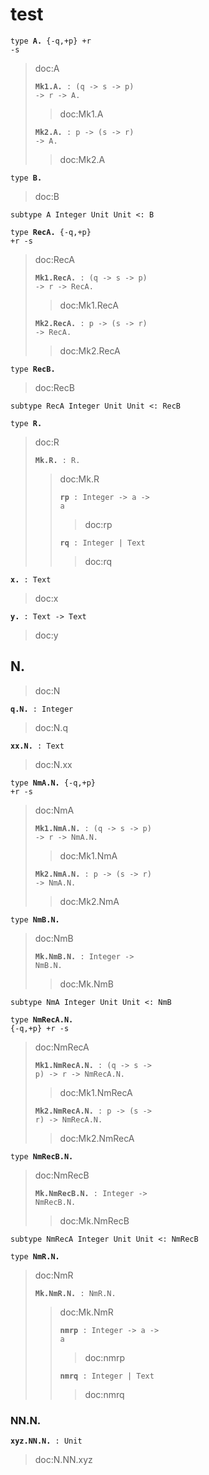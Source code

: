 # test

<code>type </code>**<code>A\.</code>**<code> {\-q,\+p} \+r \-s</code>

> doc:A
> 
> **<code>Mk1\.A\.</code>**<code> : (q \-\> s \-\> p) \-\> r \-\> A\.</code>
> 
> > doc:Mk1.A
> > 
> **<code>Mk2\.A\.</code>**<code> : p \-\> (s \-\> r) \-\> A\.</code>
> 
> > doc:Mk2.A
> > 
<code>type </code>**<code>B\.</code>**

> doc:B
> 
<code>subtype A Integer Unit Unit \<: B</code>

<code>type </code>**<code>RecA\.</code>**<code> {\-q,\+p} \+r \-s</code>

> doc:RecA
> 
> **<code>Mk1\.RecA\.</code>**<code> : (q \-\> s \-\> p) \-\> r \-\> RecA\.</code>
> 
> > doc:Mk1.RecA
> > 
> **<code>Mk2\.RecA\.</code>**<code> : p \-\> (s \-\> r) \-\> RecA\.</code>
> 
> > doc:Mk2.RecA
> > 
<code>type </code>**<code>RecB\.</code>**

> doc:RecB
> 
<code>subtype RecA Integer Unit Unit \<: RecB</code>

<code>type </code>**<code>R\.</code>**

> doc:R
> 
> **<code>Mk\.R\.</code>**<code> : R\.</code>
> 
> > doc:Mk.R
> > 
> > **<code>rp</code>**<code> : Integer \-\> a \-\> a</code>
> > 
> > > doc:rp
> > > 
> > **<code>rq</code>**<code> : Integer \| Text</code>
> > 
> > > doc:rq
> > > 
**<code>x\.</code>**<code> : Text</code>

> doc:x
> 
**<code>y\.</code>**<code> : Text \-\> Text</code>

> doc:y
> 
## N\.

> doc:N
> 
**<code>q\.N\.</code>**<code> : Integer</code>

> doc:N.q
> 
**<code>xx\.N\.</code>**<code> : Text</code>

> doc:N.xx
> 
<code>type </code>**<code>NmA\.N\.</code>**<code> {\-q,\+p} \+r \-s</code>

> doc:NmA
> 
> **<code>Mk1\.NmA\.N\.</code>**<code> : (q \-\> s \-\> p) \-\> r \-\> NmA\.N\.</code>
> 
> > doc:Mk1.NmA
> > 
> **<code>Mk2\.NmA\.N\.</code>**<code> : p \-\> (s \-\> r) \-\> NmA\.N\.</code>
> 
> > doc:Mk2.NmA
> > 
<code>type </code>**<code>NmB\.N\.</code>**

> doc:NmB
> 
> **<code>Mk\.NmB\.N\.</code>**<code> : Integer \-\> NmB\.N\.</code>
> 
> > doc:Mk.NmB
> > 
<code>subtype NmA Integer Unit Unit \<: NmB</code>

<code>type </code>**<code>NmRecA\.N\.</code>**<code> {\-q,\+p} \+r \-s</code>

> doc:NmRecA
> 
> **<code>Mk1\.NmRecA\.N\.</code>**<code> : (q \-\> s \-\> p) \-\> r \-\> NmRecA\.N\.</code>
> 
> > doc:Mk1.NmRecA
> > 
> **<code>Mk2\.NmRecA\.N\.</code>**<code> : p \-\> (s \-\> r) \-\> NmRecA\.N\.</code>
> 
> > doc:Mk2.NmRecA
> > 
<code>type </code>**<code>NmRecB\.N\.</code>**

> doc:NmRecB
> 
> **<code>Mk\.NmRecB\.N\.</code>**<code> : Integer \-\> NmRecB\.N\.</code>
> 
> > doc:Mk.NmRecB
> > 
<code>subtype NmRecA Integer Unit Unit \<: NmRecB</code>

<code>type </code>**<code>NmR\.N\.</code>**

> doc:NmR
> 
> **<code>Mk\.NmR\.N\.</code>**<code> : NmR\.N\.</code>
> 
> > doc:Mk.NmR
> > 
> > **<code>nmrp</code>**<code> : Integer \-\> a \-\> a</code>
> > 
> > > doc:nmrp
> > > 
> > **<code>nmrq</code>**<code> : Integer \| Text</code>
> > 
> > > doc:nmrq
> > > 
### NN\.N\.

**<code>xyz\.NN\.N\.</code>**<code> : Unit</code>

> doc:N.NN.xyz
> 
